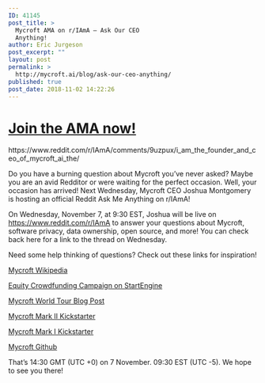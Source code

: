 ```yaml
---
ID: 41145
post_title: >
  Mycroft AMA on r/IAmA – Ask Our CEO
  Anything!
author: Eric Jurgeson
post_excerpt: ""
layout: post
permalink: >
  http://mycroft.ai/blog/ask-our-ceo-anything/
published: true
post_date: 2018-11-02 14:22:26
---
```

<h1><a href="https://www.reddit.com/r/IAmA/comments/9uzpux/i_am_the_founder_and_ceo_of_mycroft_ai_the/"><strong>Join the AMA now!</strong></a></h1>
https://www.reddit.com/r/IAmA/comments/9uzpux/i_am_the_founder_and_ceo_of_mycroft_ai_the/

<span style="font-weight: 400;">Do you have a burning question about Mycroft you’ve never asked? Maybe you are an avid Redditor or were waiting for the perfect occasion. Well, your occasion has arrived! Next Wednesday, Mycroft CEO Joshua Montgomery is hosting an official Reddit Ask Me Anything on r/IAmA!</span>

<span style="font-weight: 400;">On </span><span style="font-weight: 400;">Wednesday, November 7, at 9:30 EST, Joshua will be live on </span><a href="https://www.reddit.com/r/IAmA" target="_blank" rel="noopener"><span style="font-weight: 400;">https://www.reddit.com/r/IAmA</span></a><span style="font-weight: 400;"> to answer your questions about Mycroft, software privacy, data ownership, open source, and more! You can check back here for a link to the thread on Wednesday.</span>

<span style="font-weight: 400;">Need some help thinking of questions? Check out these links for inspiration!</span>

<span style="font-weight: 400;"><a href="https://en.wikipedia.org/wiki/Mycroft_(software)" target="_blank" rel="noopener">Mycroft Wikipedia</a></span>

<a href="https://www.startengine.com/mycroft-ai" target="_blank" rel="noopener">Equity Crowdfunding Campaign on StartEngine</a>

<span style="font-weight: 400;"><a href="https://mycroft.ai/blog/mycrofts-world-tour/" target="_blank" rel="noopener">Mycroft World Tour Blog Post</a></span>

<span style="font-weight: 400;"><a href="https://www.kickstarter.com/projects/aiforeveryone/mycroft-mark-ii-the-open-voice-assistant/" target="_blank" rel="noopener">Mycroft Mark II Kickstarter</a></span>

<a href="https://www.kickstarter.com/projects/aiforeveryone/mycroft-an-open-source-artificial-intelligence-for" target="_blank" rel="noopener">Mycroft Mark I Kickstarter</a>

<span style="font-weight: 400;"><a href="https://github.com/MycroftAI" target="_blank" rel="noopener">Mycroft Github</a></span>

<span style="font-weight: 400;">That’s 14:30 GMT (UTC +0) on 7 November. 09:30 EST (UTC -5). We hope to see you there!</span>